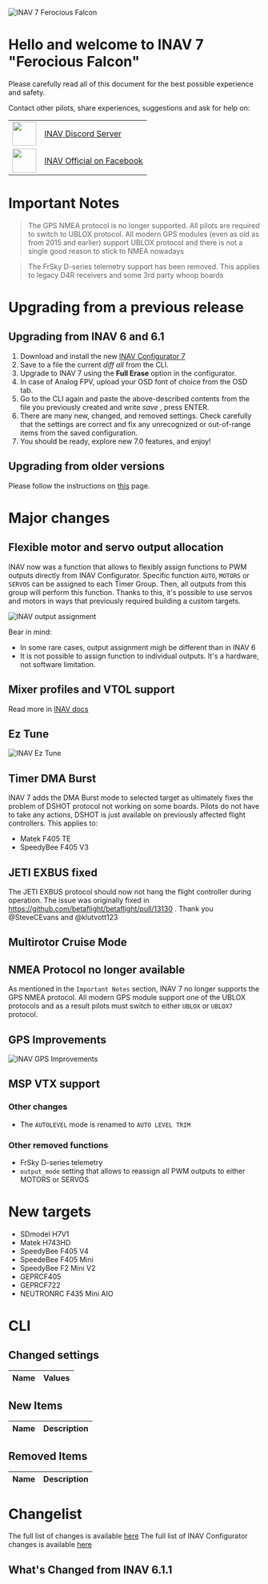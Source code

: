 ![INAV 7 Ferocious Falcon](https://quadmeup.com/assets/inav_7_falcon.png)

# Hello and welcome to INAV 7 "Ferocious Falcon"

Please carefully read all of this document for the best possible experience and safety.

Contact other pilots, share experiences, suggestions and ask for help on:

<table>
  <body>
<tr>
<td><img width="48" src="https://discord.com/assets/f9bb9c4af2b9c32a2c5ee0014661546d.png"></td>
<td><a href="https://discord.gg/peg2hhbYwN" target="_blank">INAV Discord Server</a></td>
</tr>
    <tr>
      <td><img src="https://upload.wikimedia.org/wikipedia/commons/c/cd/Facebook_logo_%28square%29.png" width="48"></td>
      <td><a href="https://www.facebook.com/groups/INAVOfficial">INAV Official on Facebook</a></td>
    </tr>
  </tbody>
</table>

# Important Notes

> The GPS NMEA protocol is no longer supported. All pilots are required to switch to UBLOX protocol. All modern GPS modules (even as old as from 2015 and earlier) support UBLOX protocol and there is not a single good reason to stick to NMEA nowadays

> The FrSky D-series telemetry support has been removed. This applies to legacy D4R receivers and some 3rd party whoop boards

# Upgrading from a previous release

## Upgrading from INAV 6 and 6.1

1. Download and install the new [INAV Configurator 7](https://github.com/iNavFlight/inav-configurator/releases)
1. Save to a file the current _diff all_ from the CLI.
1. Upgrade to INAV 7 using the **Full Erase** option in the configurator.
1. In case of Analog FPV, upload your OSD font of choice from the OSD tab.
1. Go to the CLI again and paste the above-described contents from the file you previously created and write _save_ , press ENTER.
1. There are many new, changed, and removed settings. Check carefully that the settings are correct and fix any unrecognized or out-of-range items from the saved configuration.
1. You should be ready, explore new 7.0 features, and enjoy!

## Upgrading from older versions

Please follow the instructions on [this](https://github.com/iNavFlight/inav/wiki/Upgrading-from-an-older-version-of-INAV-to-the-current-version) page.

# Major changes

## Flexible motor and servo output allocation

INAV now was a function that allows to flexibly assign functions to PWM outputs directly from INAV Configurator.
Specific function `AUTO`, `MOTORS` or `SERVOS` can be assigned to each Timer Group. Then, all outputs from this group will perform this function.
Thanks to this, it's possible to use servos and motors in ways that previously required building a custom targets.

![INAV output assignment](https://quadmeup.com/assets/inav/inav_output_assignment.png)

Bear in mind:
* In some rare cases, output assignment migh be different than in INAV 6
* It is not possible to assign function to individual outputs. It's a hardware, not software limitation. 

## Mixer profiles and VTOL support

Read more in [INAV docs](https://github.com/iNavFlight/inav/blob/master/docs/MixerProfile.md)

## Ez Tune

![INAV Ez Tune](https://quadmeup.com/assets/inav/inav_ez_tune.png)


## Timer DMA Burst

INAV 7 adds the DMA Burst mode to selected target as ultimately fixes the problem of DSHOT protocol not working on some boards. Pilots do not have to take any actions, DSHOT is just available on previously affected flight controllers. This applies to:

* Matek F405 TE
* SpeedyBee F405 V3

## JETI EXBUS fixed

The JETI EXBUS protocol should now not hang the flight controller during operation. The issue was originally fixed in https://github.com/betaflight/betaflight/pull/13130 . Thank you @SteveCEvans and @klutvott123

## Multirotor Cruise Mode

## NMEA Protocol no longer available

As mentioned in the `Important Notes` section, INAV 7 no longer supports the GPS NMEA protocol. All modern GPS module support one of the UBLOX protocols and as a result pilots must switch to either `UBLOX` or `UBLOX7` protocol. 

## GPS Improvements

![INAV GPS Improvements](https://quadmeup.com/assets/inav/inav_gps_improvements.png)

## MSP VTX support

### Other changes

* The `AUTOLEVEL` mode is renamed to `AUTO LEVEL TRIM`

### Other removed functions

* FrSky D-series telemetry
* `output_mode` setting that allows to reassign all PWM outputs to either MOTORS or SERVOS

# New targets

* SDmodel H7V1
* Matek H743HD
* SpeedyBee F405 V4
* SpeedeBee F405 Mini
* SpeedyBee F2 Mini V2
* GEPRCF405
* GEPRCF722
* NEUTRONRC F435 Mini AIO

# CLI

## Changed settings

| Name | Values |
| ---- | ------ |

## New Items

| Name | Description |
| ---- | ------ |

## Removed Items

| Name | Description |
| ---- | ------ |

# Changelist

The full list of changes is available [here](https://github.com/iNavFlight/inav/pulls?q=is%3Apr+milestone%3A7.0+is%3Aclosed)
The full list of INAV Configurator changes is available [here](https://github.com/iNavFlight/inav-configurator/pulls?q=is%3Apr+milestone%3A7.0+is%3Aclosed)

## What's Changed from INAV 6.1.1
